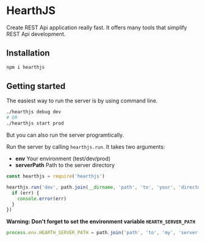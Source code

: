 # HearthJS

Create REST Api application really fast. It offers many tools that simplify REST Api development.

## Installation

```bash
npm i hearthjs
```

## Getting started

The easiest way to run the server is by using command line.

```bash
./hearthjs debug dev
# OR
./hearthjs start prod
```

But you can also run the server programtically.

Run the server by calling `hearthjs.run`. It takes two arguments:
- **env** Your environment (test/dev/prod)
- **serverPath** Path to the server directory

```js
const hearthjs = require('hearthjs')

hearthjs.run('dev', path.join(__dirname, 'path', 'to', 'your', 'directory'), (err) => {
  if (err) {
    console.error(err)
  }
})
```

**Warning: Don't forget to set the environment variable `HEARTH_SERVER_PATH`**

```js
process.env.HEARTH_SERVER_PATH = path.join('path', 'to', 'my', 'server', 'directory')
```

